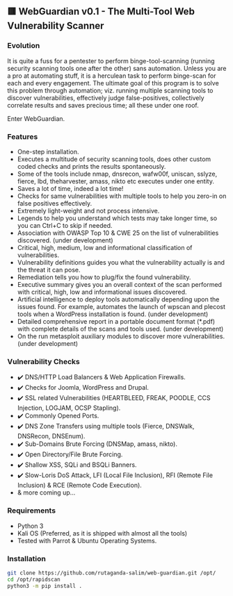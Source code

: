 ## 🟥 WebGuardian v0.1 - The Multi-Tool Web Vulnerability Scanner

### Evolution

It is quite a fuss for a pentester to perform binge-tool-scanning (running security scanning tools one after the other) sans automation. Unless you are a pro at automating stuff, it is a herculean task to perform binge-scan for each and every engagement. The ultimate goal of this program is to solve this problem through automation; viz. running multiple scanning tools to discover vulnerabilities, effectively judge false-positives, collectively correlate results and saves precious time; all these under one roof.

Enter WebGuardian.

### Features

- One-step installation.
- Executes a multitude of security scanning tools, does other custom coded checks and prints the results spontaneously.
- Some of the tools include nmap, dnsrecon, wafw00f, uniscan, sslyze, fierce, lbd, theharvester, amass, nikto etc executes under one entity.
- Saves a lot of time, indeed a lot time!
- Checks for same vulnerabilities with multiple tools to help you zero-in on false positives effectively.
- Extremely light-weight and not process intensive.
- Legends to help you understand which tests may take longer time, so you can Ctrl+C to skip if needed.
- Association with OWASP Top 10 & CWE 25 on the list of vulnerabilities discovered. (under development)
- Critical, high, medium, low and informational classification of vulnerabilities.
- Vulnerability definitions guides you what the vulnerability actually is and the threat it can pose.
- Remediation tells you how to plug/fix the found vulnerability.
- Executive summary gives you an overall context of the scan performed with critical, high, low and informational issues discovered.
- Artificial intelligence to deploy tools automatically depending upon the issues found. For example, automates the launch of wpscan and plecost tools when a WordPress installation is found. (under development)
- Detailed comprehensive report in a portable document format (\*.pdf) with complete details of the scans and tools used. (under development)
- On the run metasploit auxiliary modules to discover more vulnerabilities. (under development)

### Vulnerability Checks

- ✔️ DNS/HTTP Load Balancers & Web Application Firewalls.
- ✔️ Checks for Joomla, WordPress and Drupal.
- ✔️ SSL related Vulnerabilities (HEARTBLEED, FREAK, POODLE, CCS Injection, LOGJAM, OCSP Stapling).
- ✔️ Commonly Opened Ports.
- ✔️ DNS Zone Transfers using multiple tools (Fierce, DNSWalk, DNSRecon, DNSEnum).
- ✔️ Sub-Domains Brute Forcing (DNSMap, amass, nikto).
- ✔️ Open Directory/File Brute Forcing.
- ✔️ Shallow XSS, SQLi and BSQLi Banners.
- ✔️ Slow-Loris DoS Attack, LFI (Local File Inclusion), RFI (Remote File Inclusion) & RCE (Remote Code Execution).
- & more coming up...

### Requirements

- Python 3
- Kali OS (Preferred, as it is shipped with almost all the tools)
- Tested with Parrot & Ubuntu Operating Systems.

### Installation

```bash
git clone https://github.com/rutaganda-salim/web-guardian.git /opt/
cd /opt/rapidscan
python3 -m pip install .
```
